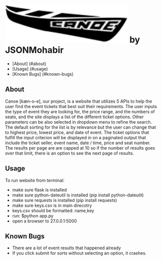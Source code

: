  ![CANOE](https://github.com/anyakeller/JSONmohabir_MohabirJ-FichterN-FreyraJ-KelllerA/blob/master/static/img/logo.png "The original boat png credit goes to https://thenounproject.com/term/canoe/64735/ thanks!  We added the logo text.") 
by JSONMohabir
===============================================
- [About] (#about)
- [Usage] (#usage)
- [Known Bugs] (#known-bugs)

About
----------
Canoe [kæn-o-e], our project, is a website that utilizes 5 APIs to help the user find the event tickets that best suit their requirements.  The user inputs the type of event they are looking for, the price range, and the numbers of seats, and the site displays a list of the different ticket options. Other parameters can be also selected in dropdown menu to refine the search. The default sorting for the list is by relevance but the user can change that to highest price, lowest price, and date of event. The ticket options that fulfill the input criterion will be displayed in on a paginated output that include the ticket seller, event name, date / time, price and  seat number.  The results per page are are capped at 10 so if the number of results goes over that limit, there is an option to see the next page of results.  

Usage
----------
To run website from terminal:
- make sure flask is installed
- make sure python-dateutil is installed (pip install python-dateutil)
- make sure requests is installed (pip install requests)
- make sure keys.csv is in main direcotry
 - keys.csv should be formatted: name,key
- run: $python app.py
- open a browser to 27.0.0.1:5000

Known Bugs
----------
- There are a lot of event results that happened already
- If you click submit for sorts without selecting an option, it crashes.
